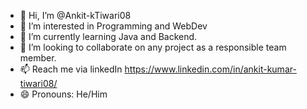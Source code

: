 - 👋 Hi, I’m @Ankit-kTiwari08
- 👀 I’m interested in Programming and WebDev
- 🌱 I’m currently learning Java and Backend.
- 💞️ I’m looking to collaborate on any project as a responsible team member.
- 📫 Reach me via linkedIn https://www.linkedin.com/in/ankit-kumar-tiwari08/
- 😄 Pronouns: He/Him

<!---
Ankit-kTiwari08/Ankit-kTiwari08 is a ✨ special ✨ repository because its `README.md` (this file) appears on your GitHub profile.
You can click the Preview link to take a look at your changes.
--->
